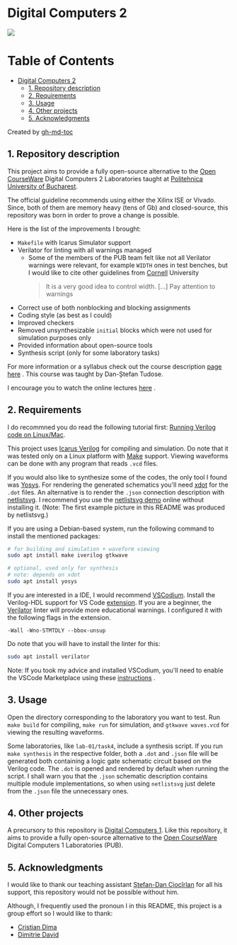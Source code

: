 # Digital Computers 2

<img align="center" src="https://raw.githubusercontent.com/mateibarbu19/digital-computers-1/73168ffd1eea131ee1536fcd04e088269665fe9d/resources/non-blocking/res/counter.svg">

Table of Contents
=================

* [Digital Computers 2](#digital-computers-2)
   * [1. Repository description](#1-repository-description)
   * [2. Requirements](#2-requirements)
   * [3. Usage](#3-usage)
   * [4. Other projects](#4-other-projects)
   * [5. Acknowledgments](#5-acknowledgments)

Created by [gh-md-toc](https://github.com/ekalinin/github-markdown-toc)

## 1. Repository description

This project aims to provide a fully open-source alternative to the
[Open CourseWare](https://ocw.cs.pub.ro/courses/cn1) Digital Computers 2
Laboratories taught at [Politehnica University of Bucharest](upb.ro).

The official guideline recommends using either the Xilinx ISE or Vivado. Since,
both of them are memory heavy (tens of Gb) and closed-source, this repository
was born in order to prove a change is possible.

Here is the list of the improvements I brought:

- `Makefile` with Icarus Simulator support
- Verilator for linting with all warnings managed
    - Some of the members of the PUB team felt like not all Verilator warnings
    were relevant, for example `WIDTH` ones in test benches, but I would like to
    cite other guidelines from [Cornell](https://people.ece.cornell.edu/land/courses/ece5760/Verilog/Verilog_index.html)
    University
        > It is a very good idea to control width. [...] Pay attention to
        > warnings
- Correct use of both nonblocking and blocking assignments
- Coding style (as best as I could)
- Improved checkers
- Removed unsynthesizable `initial` blocks which were not used for simulation
    purposes only
- Provided information about open-source tools
- Synthesis script (only for some laboratory tasks)

For more information or a syllabus check out the course description
[page here](https://cs.pub.ro/index.php/education/courses/60-under/an3underg/125-digital-computers-2)
. This course was taught by Dan-Ștefan Tudose.

I encourage you to watch the online lectures
[here](https://www.youtube.com/watch?v=Jj2X13nKH7Y&list=PLwhXkdjzBNZ_2KzgsrSPQ_ZYNhFVFPXWI)
.

## 2. Requirements

I do recommned you do read the following tutorial first:
[Running Verilog code on Linux/Mac](https://medium.com/macoclock/running-verilog-code-on-linux-mac-3b06ddcccc55).

This project uses [Icarus Verilog](http://iverilog.icarus.com/) for compiling
and simulation. Do note that it was tested only on a Linux platform with
[Make](https://www.gnu.org/software/make/) support. Viewing waveforms can be
done with any program that reads `.vcd` files.

If you would also like to synthesize some of the codes, the only tool I found
was [Yosys](http://www.clifford.at/yosys/). For rendering the generated
schematics you'll need [xdot](https://github.com/jrfonseca/xdot.py) for the
`.dot` files. An alternative is to render the `.json` connection description
with [netlistsvg](https://github.com/nturley/netlistsvg). I recommend you use
the [netlistsvg demo](https://neilturley.dev/netlistsvg/) online without
installing it. (Note: The first example picture in this README was produced by
netlistsvg.)

If you are using a Debian-based system, run the following command to install
the mentioned packages:

```bash
# for building and simulation + waveform viewing
sudo apt install make iverilog gtkwave

# optional, used only for synthesis
# note: depends on xdot
sudo apt install yosys
```

If you are interested in a IDE, I would recommend
[VSCodium](https://vscodium.com/). Install the Verilog-HDL support for VS Code
[extension](https://github.com/mshr-h/vscode-verilog-hdl-support).
If you are a beginner, the [Verilator](https://www.veripool.org/verilator/) 
linter will provide more educational warnings. I configured it with the
following flags in the extension.

```-Wall -Wno-STMTDLY --bbox-unsup```

Do note that you will have to install the linter for this:

```bash
sudo apt install verilator
```

Note: If you took my advice and installed VSCodium, you'll need to enable the VSCode
Marketplace using these
[instructions](https://github.com/VSCodium/vscodium/blob/master/DOCS.md#extensions-marketplace)
.

## 3. Usage

Open the directory corresponding to the laboratory you want to test. Run
`make build` for compiling, `make run` for simulation, and `gtkwave waves.vcd`
for viewing the resulting waveforms.

Some laboratories, like `lab-01/task4`, include a synthesis script. If
you run `make synthesis` in the respective folder, both a `.dot` and `.json`
file will be generated both containing a logic gate schematic circuit based on
the Verilog code. The `.dot` is opened and rendered by default when running the
script. I shall warn you that the `.json` schematic description contains
multiple module implementations, so when using `netlistsvg` just delete from
the `.json` file the unnecessary ones.

## 4. Other projects

A precursory to this repository is
[Digital Computers 1](https://github.com/mateibarbu19/digital-computers-1).
Like this repository, it aims to provide a fully open-source alternative to the
[Open CourseWare](https://ocw.cs.pub.ro/courses/cn2) Digital Computers 1
Laboratories (PUB).

## 5. Acknowledgments

I would like to thank our teaching assistant
[Ștefan-Dan Ciocîrlan](https://github.com/sdcioc)
for all his support, this repository would not be possible without him.

Although, I frequently used the pronoun I in this README, this project is a
group effort so I would like to thank:

- [Cristian Dima](https://github.com/Cartofie)
- [Dimitrie David](https://github.com/dimitriedavid/)
